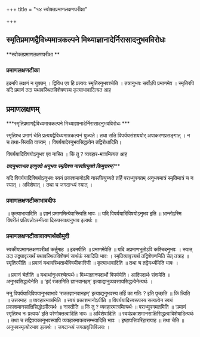 +++
title = "१४ स्वोक्तप्रमाणलक्षणपरीक्षा"

+++


## स्मृतिप्रमाणद्वैविध्यमात्रकल्पने मिथ्याज्ञानादेर्निरासादनुभवविरोधः

**स्वोक्तप्रमाणलक्षणपरीक्षा **

### **प्रमाणलक्षणटीका**

इदमपि लक्षणं न युक्तम् । द्विविध एव हि प्रत्ययः स्मृतिरनुभवश्चेति । तत्रानुभवः सर्वोऽपि प्रमाणमेव । स्मृतिरपि यदि प्रमाणं तदा यथावस्थितविशेषणस्य कृत्याभावादित्यत आह

## प्रमाणलक्षणम् 

***स्मृतिप्रमाणद्वैविध्यमात्रकल्पने मिथ्याज्ञानादेर्निरासादनुभवविरोधः ***

स्मृतिश्च प्रमाणं चेति प्रत्ययद्वैविध्यमात्रकल्पनं युज्यते। तथा सति विपर्ययसंशययोर् अपाकरणप्रसङ्गात् । न च तथा-स्त्विति वाच्यम् । विपर्ययादेरनुभवसिद्धत्वेन तद्विरोधादिति।

विपर्ययादिविषयोऽनुभव एव नास्ति । किं तु ? व्यवहार-मात्रमित्यत आह

***तदनुभवाभाव इत्युक्ते अनुभवः स्मृतिश्च नास्तीत्युक्ते किमुत्तरम्**?***

यदि विपर्ययादिविषयोऽनुभवः स्वयं प्रकाशमानोऽपि नास्तीत्युच्यते तर्हि पराभ्युपगतम् अनुभवमात्रं स्मृतिमात्रं च न स्यात् । अविशेषात् । तथा च जगदान्ध्यं स्यात् ।

### **प्रमाणलक्षणटीकाभावदीपः**

॥ कृत्याभावादिति ॥ ज्ञानं प्रमाणमित्येवास्त्विति भावः ॥ यदि विपर्ययादिविषयोऽनुभव इति ॥ भ्रान्तोऽस्मि विपरीतं प्रतिपन्नोऽस्मीत्या दिरूपसाक्ष्यनुभाव इत्यर्थः ॥

### **प्रमाणलक्षणटीकावाक्यार्थकौमुदी**

स्वकीयप्रमाणलक्षणपरीक्षां कर्तुमाह ॥ इदमपीति ॥ प्रमाणमेवेति ॥ यदि अप्रमाणभूतोऽपि कश्चिदनुभवः । स्यात् तदा तद्व्यावृत्त्यर्थं यथावस्थितविशेेषणं सार्थकं स्यादिति भावः । स्मृतिव्यावृत्त्यर्थं तद्विशेषणमिति चेत् तत्राह ॥ स्मृतिरपीति ॥ प्रमाणं यथावस्थितार्थविषयीकारिणी ॥ कृत्याभावादिति ॥ तथा च तद्वैयर्थ्यमिति भावः ।

॥ प्रमाणं चेतीति ॥ यथार्थानुभवश्चेत्यर्थः। मिथ्याज्ञानपदार्थो विपर्ययेति। आदिपदार्थः संशयेति ॥अनुभवसिद्धत्वेनेति ॥ ‘इदं रजतमिति ज्ञानवानहम्’ इत्याद्यानुव्यवसायसिद्धत्वेनेत्यर्थः ।

ननु विपर्ययादिविषयानुभवाभावे ‘रजतज्ञानवानहम्’ इत्याद्यनुभवस्य तर्हि का गतिः ? इति पृच्छति ॥ किं त्विति ॥ उत्तरमाह ॥ व्यवहारमात्रमिति ॥ स्वयं प्रकाशमानोऽपीति ॥ विपर्ययादिस्वरूपस्य सत्यत्वेन स्वयं प्रकाशमानसाक्षिसिद्धोऽपीत्यर्थः ॥ नास्तीति ॥ किं तु ? व्यवहारमात्रमित्यर्थः ॥ पराभ्युपगमतमिति ॥ ‘प्रमाणं स्मृतिश्च नः प्रत्ययः’ इति परेणोक्तत्वादिति भावः ॥ अविशेषादिति ॥ स्वयंप्रकाशमानसाक्षिसिद्धत्वाविशेषादित्यर्थः । तथा च तद्विषयकानुभवस्यापि व्यवहारमात्रत्वसम्भवादिति भावः । इष्टापत्तिपरिहारायाह ॥ तथा चेति ॥ अनुभवस्मृत्योरभाव इत्यर्थः । जगदान्ध्यं जगत्प्रवृत्तिविलयः ।





